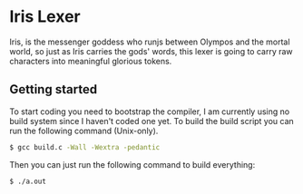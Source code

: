 # Iris Lexer

Iris, is the messenger goddess who runjs between Olympos and the mortal world, so just as Iris carries the gods' words, this lexer is going to carry raw characters into meaningful glorious tokens.

## Getting started

To start coding you need to bootstrap the compiler, I am currently using no build system since I haven't coded one yet. To build the build     script you can run the following command (Unix-only).

```sh
$ gcc build.c -Wall -Wextra -pedantic
```

Then you can just run the following command to build everything:

```sh
$ ./a.out
```

